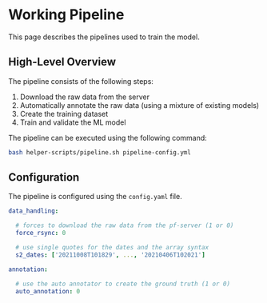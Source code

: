 # Working Pipeline

This page describes the pipelines used to train the model.

## High-Level Overview

The pipeline consists of the following steps:

1) Download the raw data from the server
2) Automatically annotate the raw data (using a mixture of existing models)
3) Create the training dataset
4) Train and validate the ML model

The pipeline can be executed using the following command:

```bash
bash helper-scripts/pipeline.sh pipeline-config.yml 
```

## Configuration

The pipeline is configured using the `config.yaml` file.

```yml
data_handling:

  # forces to download the raw data from the pf-server (1 or 0)
  force_rsync: 0

  # use single quotes for the dates and the array syntax
  s2_dates: ['20211008T101829', ..., '20210406T102021']

annotation:

  # use the auto annotator to create the ground truth (1 or 0)
  auto_annotation: 0
```


